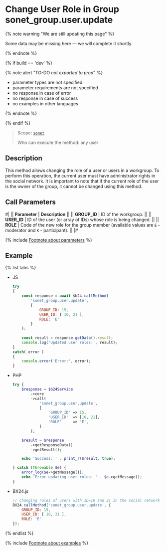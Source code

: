 # Change User Role in Group sonet_group.user.update

{% note warning "We are still updating this page" %}

Some data may be missing here — we will complete it shortly.

{% endnote %}

{% if build == 'dev' %}

{% note alert "TO-DO _not exported to prod_" %}

- parameter types are not specified
- parameter requirements are not specified
- no response in case of error
- no response in case of success
- no examples in other languages

{% endnote %}

{% endif %}

> Scope: [`sonet`](../../scopes/permissions.md)
>
> Who can execute the method: any user

## Description

This method allows changing the role of a user or users in a workgroup. To perform this operation, the current user must have administrator rights in the social network. It is important to note that if the current role of the user is the owner of the group, it cannot be changed using this method.

## Call Parameters

#|
|| **Parameter** | **Description** ||
|| **GROUP_ID** | ID of the workgroup. ||
|| **USER_ID** | ID of the user (or array of IDs) whose role is being changed. ||
|| **ROLE** | Code of the new role for the group member (available values are `E` - moderator and `K` - participant). ||
|#

{% include [Footnote about parameters](../../../_includes/required.md) %}

## Example

{% list tabs %}

- JS

    ```js
    try
    {
    	const response = await $b24.callMethod(
    		'sonet_group.user.update',
    		{
    			GROUP_ID: 15,
    			USER_ID: [ 10, 21 ],
    			ROLE: 'E'
    		}
    	);
    	
    	const result = response.getData().result;
    	console.log('Updated user roles:', result);
    }
    catch( error )
    {
    	console.error('Error:', error);
    }
    ```

- PHP

    ```php
    try {
        $response = $b24Service
            ->core
            ->call(
                'sonet_group.user.update',
                [
                    'GROUP_ID' => 15,
                    'USER_ID'  => [10, 21],
                    'ROLE'     => 'E',
                ]
            );
    
        $result = $response
            ->getResponseData()
            ->getResult();
    
        echo 'Success: ' . print_r($result, true);
    
    } catch (Throwable $e) {
        error_log($e->getMessage());
        echo 'Error updating user roles: ' . $e->getMessage();
    }
    ```

- BX24.js

    ```js
    // Changing roles of users with ID=10 and 21 in the social network group with ID=15 to moderators
    BX24.callMethod('sonet_group.user.update', {
        GROUP_ID: 15,
        USER_ID: [ 10, 21 ],
        ROLE: 'E'
    });
    ```

{% endlist %}

{% include [Footnote about examples](../../../_includes/examples.md) %}